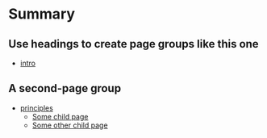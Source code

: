 # Summary

## Use headings to create page groups like this one

* [intro](README.md)    
    
## A second-page group

* [principles](principles/intro.md)
    * [Some child page](principles/1.md)    
    * [Some other child page](principles/2.md)    
